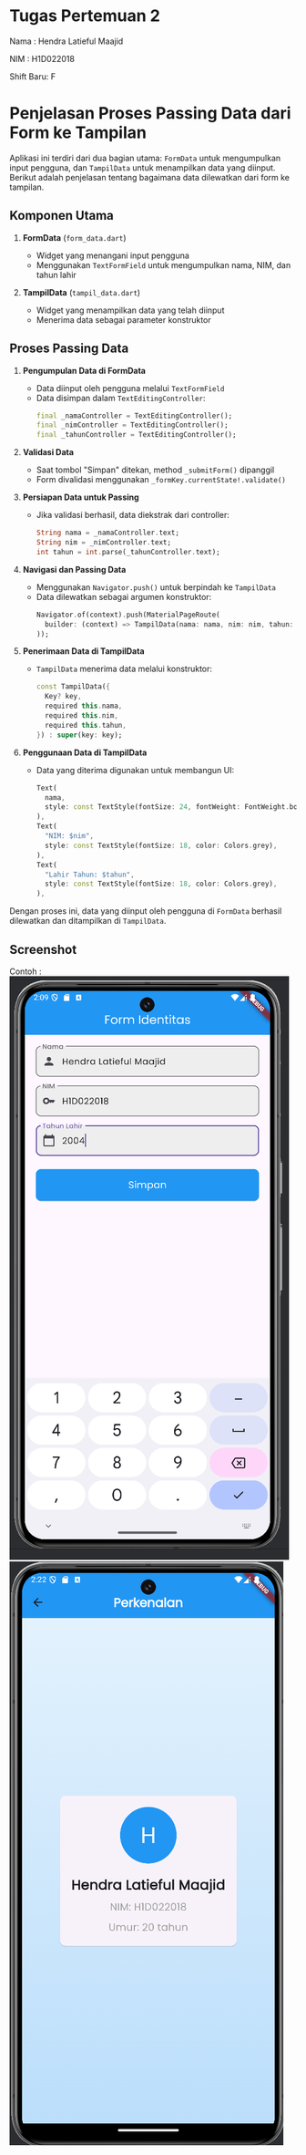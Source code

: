 # Tugas Pertemuan 2


Nama : Hendra Latieful Maajid

NIM : H1D022018

Shift Baru: F


# Penjelasan Proses Passing Data dari Form ke Tampilan

Aplikasi ini terdiri dari dua bagian utama: `FormData` untuk mengumpulkan input pengguna, dan `TampilData` untuk menampilkan data yang diinput. Berikut adalah penjelasan tentang bagaimana data dilewatkan dari form ke tampilan.

## Komponen Utama

1. **FormData** (`form_data.dart`)
    - Widget yang menangani input pengguna
    - Menggunakan `TextFormField` untuk mengumpulkan nama, NIM, dan tahun lahir

2. **TampilData** (`tampil_data.dart`)
    - Widget yang menampilkan data yang telah diinput
    - Menerima data sebagai parameter konstruktor

## Proses Passing Data

1. **Pengumpulan Data di FormData**
    - Data diinput oleh pengguna melalui `TextFormField`
    - Data disimpan dalam `TextEditingController`:
      ```dart
      final _namaController = TextEditingController();
      final _nimController = TextEditingController();
      final _tahunController = TextEditingController();
      ```

2. **Validasi Data**
    - Saat tombol "Simpan" ditekan, method `_submitForm()` dipanggil
    - Form divalidasi menggunakan `_formKey.currentState!.validate()`

3. **Persiapan Data untuk Passing**
    - Jika validasi berhasil, data diekstrak dari controller:
      ```dart
      String nama = _namaController.text;
      String nim = _nimController.text;
      int tahun = int.parse(_tahunController.text);
      ```

4. **Navigasi dan Passing Data**
    - Menggunakan `Navigator.push()` untuk berpindah ke `TampilData`
    - Data dilewatkan sebagai argumen konstruktor:
      ```dart
      Navigator.of(context).push(MaterialPageRoute(
        builder: (context) => TampilData(nama: nama, nim: nim, tahun: tahun),
      ));
      ```

5. **Penerimaan Data di TampilData**
    - `TampilData` menerima data melalui konstruktor:
      ```dart
      const TampilData({
        Key? key,
        required this.nama,
        required this.nim,
        required this.tahun,
      }) : super(key: key);
      ```

6. **Penggunaan Data di TampilData**
    - Data yang diterima digunakan untuk membangun UI:
      ```dart
      Text(
        nama,
        style: const TextStyle(fontSize: 24, fontWeight: FontWeight.bold),
      ),
      Text(
        "NIM: $nim",
        style: const TextStyle(fontSize: 18, color: Colors.grey),
      ),
      Text(
        "Lahir Tahun: $tahun",
        style: const TextStyle(fontSize: 18, color: Colors.grey),
      ),
      ```

Dengan proses ini, data yang diinput oleh pengguna di `FormData` berhasil dilewatkan dan ditampilkan di `TampilData`.
## Screenshot
Contoh :
![Lampiran Form](form.png)
![Lampiran Hasil](hasil.png)
